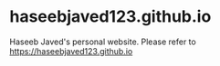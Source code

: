 # haseebjaved123.github.io
Haseeb Javed's personal website. Please refer to https://haseebjaved123.github.io

